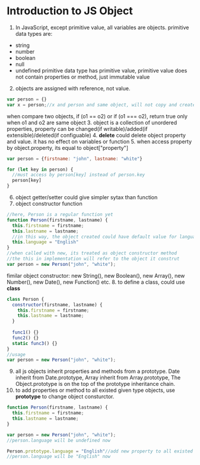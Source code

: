 # Introduction to JS Object

1. In JavaScript, except primitive value, all variables are objects.
primitive data types are:
* string
* number
* boolean
* null
* undefined
primitive data type has primitive value, primitive value does not contain properties or method, just immutable value
2. objects are assigned with reference, not value.
```js
var person = {}
var x = person;//x and person and same object, will not copy and create new object, they have same address
```
when compare two objects, if (o1 == o2) or if (o1 === o2), return true only when o1 and o2 are same object
3. object is a collection of unordered properties, property can be changed(if writable)/added(if extensible)/deleted(if configuable)
4. <b>delete</b> could delete object property and value. it has no effect on variables or function 
5. when access property by object.property, its equal to object["property"]
```js
var person = {firstname: "john", lastname: "white"}

for (let key in person) {
  //must access by person[key] instead of person.key
  person[key]
}
``` 
6. object getter/setter could give simpler sytax than function
7. object constructor function
```js
//here, Person is a regular function yet
function Person(firstname, lastname) {
  this.firstname = firstname;
  this.lastname = lastname;
  //in this way, the object created could have default value for language property
  this.language = "English"
}
//when called with new, its treated as object constructor method
//the this in implementation will refer to the object it construt
var person = new Person("john", "white");
```
fimilar object constructor: new String(), new Boolean(), new Array(), new Number(), new Date(), new Function() etc.
8. to define a class, could use <b>class</b>
```js
class Person {
  constructor(firstname, lastname) {
    this.firstname = firstname;
    this.lastname = lastname;
  }
  
  func1() {}
  func2() {}
  static func3() {}
}
//usage
var person = new Person("john", "white");
```
9. all js objects inherit properties and methods from a prototype. Date inherit from Date.prototype, Array inherit from Array.prototype,
The Object.prototype is on the top of the prototype inheritance chain.
10. to add properties or method to all existed given type objects, use <b>prototype</b> to change object consturctor.
```js
function Person(firstname, lastname) {
  this.firstname = firstname;
  this.lastname = lastname;
}

var person = new Person("john", "white");
//person.language will be undefined now

Person.prototype.language = "English"//add new property to all existed Person object
//person.language will be "English" now
```
